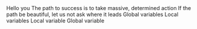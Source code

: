 <o>
Hello you
The path to success is to take massive, determined action
If the path be beautiful, let us not ask where it leads
Global variables
Local variables
Local variable
Global variable


